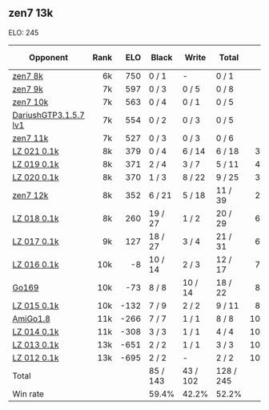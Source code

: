 ## zen7 13k ##

ELO: 245

Opponent | Rank | ELO | Black | Write | Total | Win rate
---------|-----:|----:|-------|-------|-------|-------:
[zen7 8k](zen7%208k.md) | 6k | 750 | 0 / 1 | - | 0 / 1 | 0.0%
[zen7 9k](zen7%209k.md) | 7k | 597 | 0 / 3 | 0 / 5 | 0 / 8 | 0.0%
[zen7 10k](zen7%2010k.md) | 7k | 563 | 0 / 4 | 0 / 1 | 0 / 5 | 0.0%
[DariushGTP3.1.5.7 lv1](DariushGTP3.1.5.7%20lv1.md) | 7k | 554 | 0 / 2 | 0 / 3 | 0 / 5 | 0.0%
[zen7 11k](zen7%2011k.md) | 7k | 527 | 0 / 3 | 0 / 3 | 0 / 6 | 0.0%
[LZ 021 0.1k](LZ%20021%200.1k.md) | 8k | 379 | 0 / 4 | 6 / 14 | 6 / 18 | 33.3%
[LZ 019 0.1k](LZ%20019%200.1k.md) | 8k | 371 | 2 / 4 | 3 / 7 | 5 / 11 | 45.5%
[LZ 020 0.1k](LZ%20020%200.1k.md) | 8k | 370 | 1 / 3 | 8 / 22 | 9 / 25 | 36.0%
[zen7 12k](zen7%2012k.md) | 8k | 352 | 6 / 21 | 5 / 18 | 11 / 39 | 28.2%
[LZ 018 0.1k](LZ%20018%200.1k.md) | 8k | 260 | 19 / 27 | 1 / 2 | 20 / 29 | 69.0%
[LZ 017 0.1k](LZ%20017%200.1k.md) | 9k | 127 | 18 / 27 | 3 / 4 | 21 / 31 | 67.7%
[LZ 016 0.1k](LZ%20016%200.1k.md) | 10k | -8 | 10 / 14 | 2 / 3 | 12 / 17 | 70.6%
[Go169](Go169.md) | 10k | -73 | 8 / 8 | 10 / 14 | 18 / 22 | 81.8%
[LZ 015 0.1k](LZ%20015%200.1k.md) | 10k | -132 | 7 / 9 | 2 / 2 | 9 / 11 | 81.8%
[AmiGo1.8](AmiGo1.8.md) | 11k | -266 | 7 / 7 | 1 / 1 | 8 / 8 | 100.0%
[LZ 014 0.1k](LZ%20014%200.1k.md) | 11k | -308 | 3 / 3 | 1 / 1 | 4 / 4 | 100.0%
[LZ 013 0.1k](LZ%20013%200.1k.md) | 13k | -651 | 2 / 2 | 1 / 1 | 3 / 3 | 100.0%
[LZ 012 0.1k](LZ%20012%200.1k.md) | 13k | -695 | 2 / 2 | - | 2 / 2 | 100.0%
Total | | | 85 / 143 | 43 / 102 | 128 / 245 | 
Win rate| | | 59.4% | 42.2% | 52.2% | 
